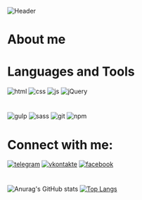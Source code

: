  ![Header](https://github.com/IsaAgverdiev/IsaAgverdiev/blob/main/assets/isa.png)
# About me
## 

# Languages and Tools
![html](https://img.shields.io/badge/-Html5-262626?style=for-the-badge&logo=HTML5)
![css](https://img.shields.io/badge/-css3-262626?style=for-the-badge&logo=css3)
![js](https://img.shields.io/badge/-javascript-262626?style=for-the-badge&logo=javascript)
![jQuery](https://img.shields.io/badge/-jQuery-262626?style=for-the-badge&logo=jQuery)

#
![gulp](https://img.shields.io/badge/-gulp-262626?style=for-the-badge&logo=gulp)
![sass](https://img.shields.io/badge/-sass/scss-262626?style=for-the-badge&logo=sass)
![git](https://img.shields.io/badge/-GIT-262626?style=for-the-badge&logo=git)
![npm](https://img.shields.io/badge/-npm-262626?style=for-the-badge&logo=npm)



# Connect with me:
[![telegram](https://img.shields.io/badge/-telegram-7F44D6?style=for-the-badge&logo=)](https://t.me/isamo_a)
[![vkontakte](https://img.shields.io/badge/-vkontakte-FFAB00?style=for-the-badge&logo=)](https://vk.com/aisamveroirgoibrob)
[![facebook](https://img.shields.io/badge/-facebook-35D4A0?style=for-the-badge&logo=)](https://www.facebook.com/isa.agverdiev)

# 
#
![Anurag's GitHub stats](https://github-readme-stats.vercel.app/api?username=IsaAgverdiev&show_icons=true&theme=dracula)
[![Top Langs](https://github-readme-stats.vercel.app/api/top-langs/?username=IsaAgverdiev&layout=compact&theme=dracula)](https://github.com/anuraghazra/github-readme-stats)


